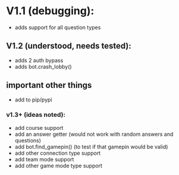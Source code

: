 # V1.1 (debugging):
* adds support for all question types
  
## V1.2 (understood, needs tested):
* adds 2 auth bypass
* adds bot.crash_lobby()

## important other things
* add to pip/pypi

### v1.3+ (ideas noted):
* add course support
* add an answer getter (would not work with random answers and questions)
* add bot.find_gamepin() (to test if that gamepin would be valid)
* add other connection type support
* add team mode support
* add other game mode type support
  
